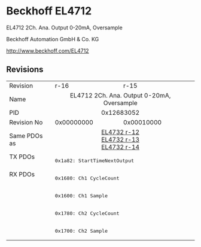 # Beckhoff EL4712

EL4712 2Ch. Ana. Output 0-20mA, Oversample

Beckhoff Automation GmbH & Co. KG

http://www.beckhoff.com/EL4712

## Revisions
<table>
<tr >
<td>Revision</td>
<td>r-16</td>
<td>r-15</td>
</tr>
<tr >
<td>Name</td>
<td colspan=2 align="center">EL4712 2Ch. Ana. Output 0-20mA, Oversample</td>
</tr>
<tr >
<td>PID</td>
<td colspan=2 align="center">0x12683052</td>
</tr>
<tr >
<td>Revision No</td>
<td>0x00000000</td>
<td>0x00010000</td>
</tr>
<tr >
<td>Same PDOs as</td>
<td colspan=2 align="center"><a href="EL4732">EL4732 r-12</a><br/><a href="EL4732">EL4732 r-13</a><br/><a href="EL4732">EL4732 r-14</a></td>
</tr>
<tr class="txpdo pdosection">
<td rowspan=1 valign=top>TX PDOs</td>
<td colspan=2 align="left"><pre>0x1a82: StartTimeNextOutput</pre></td>
<td></td>
</tr>
<tr class="rxpdo pdosection">
<td rowspan=4 valign=top>RX PDOs</td>
<td colspan=2 align="left"><pre>0x1680: Ch1 CycleCount</pre></td>
<td></td>
</tr>
<tr class="rxpdo pdosection">
<td colspan=2 align="left"><pre>0x1600: Ch1 Sample</pre></td>
</tr>
<tr class="rxpdo pdosection">
<td colspan=2 align="left"><pre>0x1780: Ch2 CycleCount</pre></td>
</tr>
<tr class="rxpdo pdosection">
<td colspan=2 align="left"><pre>0x1700: Ch2 Sample</pre></td>
</tr>
</table>
